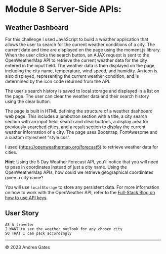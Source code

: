 # Module 8 Server-Side APIs:

## Weather Dashboard

For this challenge I used JavaScript to build a weather application that allows the user to search for the current weather conditions of a city. The current date and time are displayed on the page using the moment.js library. When the user clicks the search button, an AJAX request is sent to the OpenWeatherMap API to retrieve the current weather data for the city entered in the input field. The weather data is then displayed on the page, including the city name, temperature, wind speed, and humidity. An icon is also displayed, representing the current weather condition, and is determined by the icon code returned from the API. 

The user's search history is saved to local storage and displayed in a list on the page. The user can clear the weather data and their search history using the clear button.

The page is built in HTML defining the structure of a weather dashboard web page. This includes a jumbotron section with a title, a city search section with an input field, search and clear buttons, a display area for previously searched cities, and a result section to display the current weather information of a city. The page uses Bootstrap, FontAwesome and a custom stylesheet "style.css".

I used (https://openweathermap.org/forecast5) to retrieve weather data for cities. 


**Hint**: Using the 5 Day Weather Forecast API, you'll notice that you will need to pass in coordinates instead of just a city name. Using the OpenWeatherMap APIs, how could we retrieve geographical coordinates given a city name?

You will use `localStorage` to store any persistent data. For more information on how to work with the OpenWeather API, refer to the [Full-Stack Blog on how to use API keys](https://coding-boot-camp.github.io/full-stack/apis/how-to-use-api-keys).

## User Story

```text
AS A traveler
I WANT to see the weather outlook for any chosen city
SO THAT I can pack accordingly
```


---

© 2023 Andrea Gates
